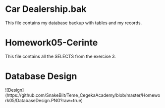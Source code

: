 <h1>Car Dealership.bak</h1>
This file contains my database backup with tables and my records.
<br/>
<h1>Homework05-Cerinte</h1>
This file contains all the SELECTS from the exercise 3.
<br/>
<h1>Database Design</h1>
![Design](https://github.com/SnakeBiit/Teme_CegekaAcademy/blob/master/Homework05/DatabaseDesign.PNG?raw=true)

